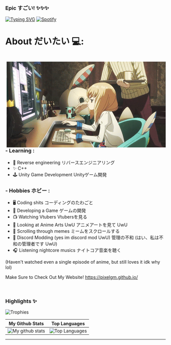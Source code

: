 ### Epic すごい! ✨✨✨
[![Typing SVG](https://readme-typing-svg.herokuapp.com?color=%2336BCF7&lines=%22Every+time+is+the+perfect+time.%22)](https://git.io/typing-svg)
[![Spotify](https://novatorem.vercel.app/api/spotify)](https://open.spotify.com/track/0t3ZvGKlmYmVsDzBJAXK8C?si=633450975dfb4998)

# About だいたい 💻:
</br>
<img hight="400" width="500" alt="GIF" align="right" src="https://github.com/PixelGM/PixelGM/blob/main/assets/angery.gif">

### - Learning :
- 🔧 Reverse engineering リバースエンジニアリング
- ✨ C++
- 🕹️ Unity Game Development Unityゲーム開発

### - Hobbies ホビー : 
- 🖥️ Coding shits コーディングのたわごと
- 🎲 Developing a Game ゲームの開発
- 📺 Watching Vtubers Vtubersを見る
- 🎨 Looking at Anime Arts UwU アニメアートを見て UwU
- 📱 Scrolling through memes ミームをスクロールする
- 🤡 Discord Modding (yes im discord mod UwU) 管理の不和 (はい、私は不和の管理者です UwU)
- 🎧 Listening nightcore musics ナイトコア音楽を聴く

(Haven't watched even a single episode of anime, but still loves it idk why lol)

Make Sure to Check Out My Website!
https://pixelgm.github.io/
</br>
</br>
</br>

### Highlights ✨

![Trophies](https://github-profile-trophy.vercel.app/?username=danielkrupinski&theme=darkhub&column=5&margin-w=15&margin-h=15)



|                                                 My Github Stats                                                 |                                                      Top Languages                                                      |
| :-------------------------------------------------------------------------------------------------------------: | :---------------------------------------------------------------------------------------------------------------------: |
| ![My github stats](https://github-readme-stats.vercel.app/api?username=PixelGM&show_icons=true&theme=radical) | ![Top Languages](https://github-readme-stats.vercel.app/api/top-langs/?username=PixelGM&layout=compact&theme=radical) |

---
